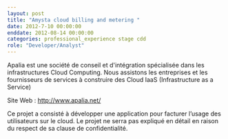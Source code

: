 ```yaml
---
layout: post
title: "Amysta cloud billing and metering "
date: 2012-7-10 00:00:00
enddate: 2012-08-14 00:00:00
categories: professional_experience stage cdd
role: "Developer/Analyst"
---
```


Apalia est une société de conseil et d'intégration spécialisée dans les infrastructures Cloud Computing. 
Nous assistons les entreprises et les fournisseurs de services à construire des Cloud IaaS (Infrastructure as a Service) 

Site Web :  http://www.apalia.net/ 

Ce projet a consisté à développer une application pour facturer l’usage des utilisateurs sur le cloud.
Le projet ne serra pas expliqué en détail en raison du respect de sa clause de confidentialité.